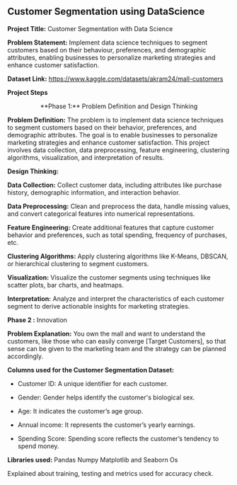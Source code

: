## Customer Segmentation using DataScience
**Project Title:** Customer Segmentation with Data Science

**Problem Statement:** Implement data science techniques to segment customers based on their behaviour, preferences, and demographic attributes, enabling businesses to personalize marketing strategies and enhance customer satisfaction.

**Dataset Link:** https://www.kaggle.com/datasets/akram24/mall-customers

**Project Steps**

<div align=center>**Phase 1:** Problem Definition and Design Thinking</div>

**Problem Definition:** The problem is to implement data science techniques to segment customers based on their behavior, preferences, and demographic attributes. The goal is to enable businesses to personalize marketing strategies and enhance customer satisfaction. This project involves data collection, data preprocessing, feature engineering, clustering algorithms, visualization, and interpretation of results.

**Design Thinking:**

**Data Collection:** Collect customer data, including attributes like purchase history, demographic information, and interaction behavior.

**Data Preprocessing:** Clean and preprocess the data, handle missing values, and convert categorical features into numerical representations.

**Feature Engineering:** Create additional features that capture customer behavior and preferences, such as total spending, frequency of purchases, etc.

**Clustering Algorithms:** Apply clustering algorithms like K-Means, DBSCAN, or hierarchical clustering to segment customers.

**Visualization:** Visualize the customer segments using techniques like scatter plots, bar charts, and heatmaps.

**Interpretation:** Analyze and interpret the characteristics of each customer segment to derive actionable insights for marketing strategies.

**Phase 2 :** Innovation

**Problem Explanation:** You own the mall and want to understand the customers, like those who can easily converge [Target Customers], so that sense can be given to the marketing team and the strategy can be planned accordingly.

**Columns used for the Customer Segmentation Dataset:**

- Customer ID:
 A unique identifier for each customer. 

- Gender:
 Gender helps identify the customer's biological sex.

- Age: 
It indicates the customer’s age group.

- Annual income:
 It represents the customer’s yearly earnings.

- Spending Score:
 Spending score reflects the customer’s tendency to spend money.

**Libraries used:**
Pandas
Numpy
Matplotlib and Seaborn
Os

Explained about training, testing and metrics used for accuracy check.



